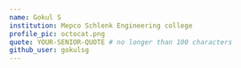 ```yaml
---
name: Gokul S
institution: Mepco Schlenk Engineering college
profile_pic: octocat.png
quote: YOUR-SENIOR-QUOTE # no longer than 100 characters
github_user: gokulsg
---
```

